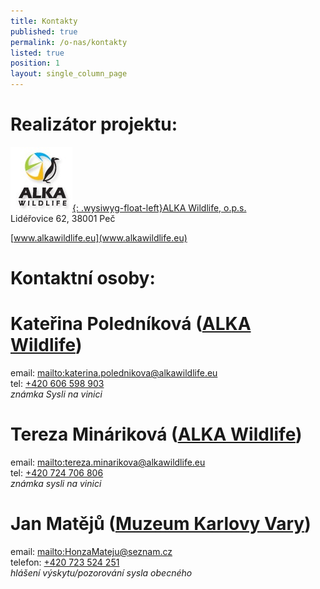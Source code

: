 ```yaml
---
title: Kontakty
published: true
permalink: /o-nas/kontakty
listed: true
position: 1
layout: single_column_page
---
```

# Realizátor projektu:

[![](/media/ALKA_logo.jpg){: .wysiwyg-float-left}ALKA Wildlife, o.p.s.](https://www.alkawildlife.eu)\
Lidéřovice 62, 38001 Peč

[www.alkawildlife.eu](www.alkawildlife.eu)

<div class="clearfix"></div>

# Kontaktní osoby:



# Kateřina Poledníková ([ALKA Wildlife](https://www.alkawildlife.eu))

email: <mailto:katerina.polednikova@alkawildlife.eu>\
tel: [+420 606 598 903](tel:+420-606-598-903)\
_známka Sysli na vinici_

# Tereza Mináriková ([ALKA Wildlife](https://www.alkawildlife.eu))

email:
<mailto:tereza.minarikova@alkawildlife.eu>\
tel: [+420 724 706 806](tel:+420-724-706-806)\
_známka sysli na vinici_

# Jan Matějů ([Muzeum Karlovy Vary](http://kvmuz.cz))

email: <mailto:HonzaMateju@seznam.cz>\
telefon: [+420 723 524 251](tel:+420-723-524-251)\
_hlášení výskytu/pozorování sysla obecného_
